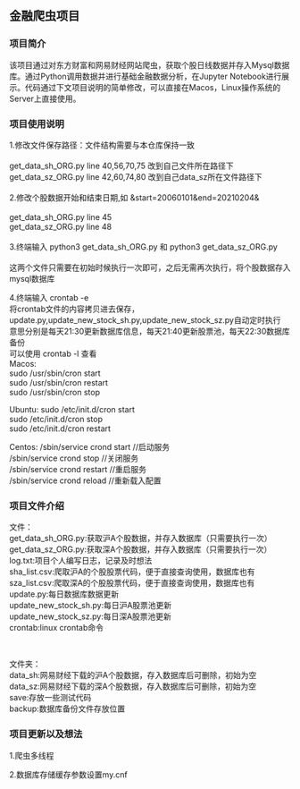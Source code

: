 
## 金融爬虫项目

### 项目简介

该项目通过对东方财富和网易财经网站爬虫，获取个股日线数据并存入Mysql数据库。通过Python调用数据并进行基础金融数据分析，在Jupyter Notebook进行展示。代码通过下文项目说明的简单修改，可以直接在Macos，Linux操作系统的Server上直接使用。

### 项目使用说明

1.修改文件保存路径：文件结构需要与本仓库保持一致<br>
<br>
      get_data_sh_ORG.py line 40,56,70,75 改到自己文件所在路径下 <br>
      get_data_sz_ORG.py line 42,60,74,80 改到自己data_sz所在文件路径下 <br>
<br>
2.修改个股数据开始和结束日期,如 &start=20060101&end=20210204&  <br>
<br>
      get_data_sh_ORG.py line 45<br>
      get_data_sz_ORG.py line 48<br>
<br>
3.终端输入 python3 get_data_sh_ORG.py 和 python3 get_data_sz_ORG.py<br>
<br>
这两个文件只需要在初始时候执行一次即可，之后无需再次执行，将个股数据存入mysql数据库<br>

4.终端输入 crontab -e <br>
将crontab文件的内容拷贝进去保存，update.py,update_new_stock_sh.py,update_new_stock_sz.py自动定时执行<br>
意思分别是每天21:30更新数据库信息，每天21:40更新股票池，每天22:30数据库备份 <br>
可以使用 crontab -l 查看 <br>
Macos:<br>
sudo /usr/sbin/cron start<br>
sudo /usr/sbin/cron restart<br>
sudo /usr/sbin/cron stop<br>

Ubuntu:
sudo /etc/init.d/cron start<br>
sudo /etc/init.d/cron stop<br>
sudo /etc/init.d/cron restart<br>

Centos:
/sbin/service crond start //启动服务 <br>
/sbin/service crond stop //关闭服务  <br>
/sbin/service crond restart //重启服务  <br>
/sbin/service crond reload //重新载入配置<br>

### 项目文件介绍

文件：<br>
get_data_sh_ORG.py:获取沪A个股数据，并存入数据库（只需要执行一次）<br>
get_data_sz_ORG.py:获取深A个股数据，并存入数据库（只需要执行一次）<br>
log.txt:项目个人编写日志，记录及时想法 <br>
sha_list.csv:爬取沪A的个股股票代码，便于直接查询使用，数据库也有 <br>
sza_list.csv:爬取深A的个股股票代码，便于直接查询使用，数据库也有 <br>
update.py:每日数据库数据更新 <br>
update_new_stock_sh.py:每日沪A股票池更新 <br>
update_new_stock_sz.py:每日深A股票池更新 <br>
crontab:linux crontab命令 <br>

<br>

文件夹：<br>
data_sh:网易财经下载的沪A个股数据，存入数据库后可删除，初始为空 <br>
data_sz:网易财经下载的深A个股数据，存入数据库后可删除，初始为空 <br>
save:存放一些测试代码 <br>
backup:数据库备份文件存放位置 <br>

### 项目更新以及想法

1.爬虫多线程

2.数据库存储缓存参数设置my.cnf
